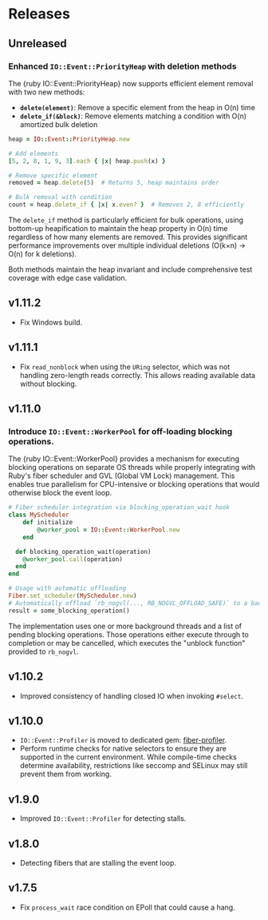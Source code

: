 # Releases

## Unreleased

### Enhanced `IO::Event::PriorityHeap` with deletion methods

The {ruby IO::Event::PriorityHeap} now supports efficient element removal with two new methods:

- **`delete(element)`**: Remove a specific element from the heap in O(n) time
- **`delete_if(&block)`**: Remove elements matching a condition with O(n) amortized bulk deletion

``` ruby
heap = IO::Event::PriorityHeap.new

# Add elements
[5, 2, 8, 1, 9, 3].each { |x| heap.push(x) }

# Remove specific element
removed = heap.delete(5)  # Returns 5, heap maintains order

# Bulk removal with condition
count = heap.delete_if { |x| x.even? }  # Removes 2, 8 efficiently
```

The `delete_if` method is particularly efficient for bulk operations, using bottom-up heapification to maintain the heap property in O(n) time regardless of how many elements are removed. This provides significant performance improvements over multiple individual deletions (O(k×n) → O(n) for k deletions).

Both methods maintain the heap invariant and include comprehensive test coverage with edge case validation.

## v1.11.2

  - Fix Windows build.

## v1.11.1

  - Fix `read_nonblock` when using the `URing` selector, which was not handling zero-length reads correctly. This allows reading available data without blocking.

## v1.11.0

### Introduce `IO::Event::WorkerPool` for off-loading blocking operations.

The {ruby IO::Event::WorkerPool} provides a mechanism for executing blocking operations on separate OS threads while properly integrating with Ruby's fiber scheduler and GVL (Global VM Lock) management. This enables true parallelism for CPU-intensive or blocking operations that would otherwise block the event loop.

``` ruby
# Fiber scheduler integration via blocking_operation_wait hook
class MyScheduler
	def initialize
		@worker_pool = IO::Event::WorkerPool.new
	end

  def blocking_operation_wait(operation)
    @worker_pool.call(operation)
  end
end

# Usage with automatic offloading
Fiber.set_scheduler(MyScheduler.new)
# Automatically offload `rb_nogvl(..., RB_NOGVL_OFFLOAD_SAFE)` to a background thread:
result = some_blocking_operation()
```

The implementation uses one or more background threads and a list of pending blocking operations. Those operations either execute through to completion or may be cancelled, which executes the "unblock function" provided to `rb_nogvl`.

## v1.10.2

  - Improved consistency of handling closed IO when invoking `#select`.

## v1.10.0

  - `IO::Event::Profiler` is moved to dedicated gem: [fiber-profiler](https://github.com/socketry/fiber-profiler).
  - Perform runtime checks for native selectors to ensure they are supported in the current environment. While compile-time checks determine availability, restrictions like seccomp and SELinux may still prevent them from working.

## v1.9.0

  - Improved `IO::Event::Profiler` for detecting stalls.

## v1.8.0

  - Detecting fibers that are stalling the event loop.

## v1.7.5

  - Fix `process_wait` race condition on EPoll that could cause a hang.
